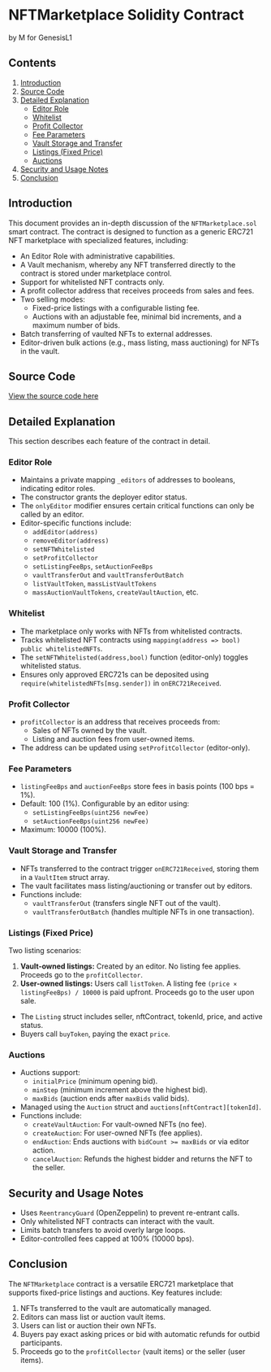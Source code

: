 # NFTMarketplace Solidity Contract

by M for GenesisL1

## Contents
1. [Introduction](#introduction)
2. [Source Code](#source-code)
3. [Detailed Explanation](#detailed-explanation)
   - [Editor Role](#editor-role)
   - [Whitelist](#whitelist)
   - [Profit Collector](#profit-collector)
   - [Fee Parameters](#fee-parameters)
   - [Vault Storage and Transfer](#vault-storage-and-transfer)
   - [Listings (Fixed Price)](#listings-fixed-price)
   - [Auctions](#auctions)
4. [Security and Usage Notes](#security-and-usage-notes)
5. [Conclusion](#conclusion)

## Introduction

This document provides an in-depth discussion of the `NFTMarketplace.sol` smart contract. The contract is designed to function as a generic ERC721 NFT marketplace with specialized features, including:

- An Editor Role with administrative capabilities.
- A Vault mechanism, whereby any NFT transferred directly to the contract is stored under marketplace control.
- Support for whitelisted NFT contracts only.
- A profit collector address that receives proceeds from sales and fees.
- Two selling modes:
  - Fixed-price listings with a configurable listing fee.
  - Auctions with an adjustable fee, minimal bid increments, and a maximum number of bids.
- Batch transferring of vaulted NFTs to external addresses.
- Editor-driven bulk actions (e.g., mass listing, mass auctioning) for NFTs in the vault.

## Source Code

[View the source code here](https://github.com/alpha-omega-labs/NFTMarketplace/blob/main/marketplace.sol)

## Detailed Explanation

This section describes each feature of the contract in detail.

### Editor Role

- Maintains a private mapping `_editors` of addresses to booleans, indicating editor roles.
- The constructor grants the deployer editor status.
- The `onlyEditor` modifier ensures certain critical functions can only be called by an editor.
- Editor-specific functions include:
  - `addEditor(address)`
  - `removeEditor(address)`
  - `setNFTWhitelisted`
  - `setProfitCollector`
  - `setListingFeeBps`, `setAuctionFeeBps`
  - `vaultTransferOut` and `vaultTransferOutBatch`
  - `listVaultToken`, `massListVaultTokens`
  - `massAuctionVaultTokens`, `createVaultAuction`, etc.

### Whitelist

- The marketplace only works with NFTs from whitelisted contracts.
- Tracks whitelisted NFT contracts using `mapping(address => bool) public whitelistedNFTs`.
- The `setNFTWhitelisted(address,bool)` function (editor-only) toggles whitelisted status.
- Ensures only approved ERC721s can be deposited using `require(whitelistedNFTs[msg.sender])` in `onERC721Received`.

### Profit Collector

- `profitCollector` is an address that receives proceeds from:
  - Sales of NFTs owned by the vault.
  - Listing and auction fees from user-owned items.
- The address can be updated using `setProfitCollector` (editor-only).

### Fee Parameters

- `listingFeeBps` and `auctionFeeBps` store fees in basis points (100 bps = 1%).
- Default: 100 (1%). Configurable by an editor using:
  - `setListingFeeBps(uint256 newFee)`
  - `setAuctionFeeBps(uint256 newFee)`
- Maximum: 10000 (100%).

### Vault Storage and Transfer

- NFTs transferred to the contract trigger `onERC721Received`, storing them in a `VaultItem` struct array.
- The vault facilitates mass listing/auctioning or transfer out by editors.
- Functions include:
  - `vaultTransferOut` (transfers single NFT out of the vault).
  - `vaultTransferOutBatch` (handles multiple NFTs in one transaction).

### Listings (Fixed Price)

Two listing scenarios:
1. **Vault-owned listings:** Created by an editor. No listing fee applies. Proceeds go to the `profitCollector`.
2. **User-owned listings:** Users call `listToken`. A listing fee `(price × listingFeeBps) / 10000` is paid upfront. Proceeds go to the user upon sale.

- The `Listing` struct includes seller, nftContract, tokenId, price, and active status.
- Buyers call `buyToken`, paying the exact `price`.

### Auctions

- Auctions support:
  - `initialPrice` (minimum opening bid).
  - `minStep` (minimum increment above the highest bid).
  - `maxBids` (auction ends after `maxBids` valid bids).
- Managed using the `Auction` struct and `auctions[nftContract][tokenId]`.
- Functions include:
  - `createVaultAuction`: For vault-owned NFTs (no fee).
  - `createAuction`: For user-owned NFTs (fee applies).
  - `endAuction`: Ends auctions with `bidCount >= maxBids` or via editor action.
  - `cancelAuction`: Refunds the highest bidder and returns the NFT to the seller.

## Security and Usage Notes

- Uses `ReentrancyGuard` (OpenZeppelin) to prevent re-entrant calls.
- Only whitelisted NFT contracts can interact with the vault.
- Limits batch transfers to avoid overly large loops.
- Editor-controlled fees capped at 100% (10000 bps).

## Conclusion

The `NFTMarketplace` contract is a versatile ERC721 marketplace that supports fixed-price listings and auctions. Key features include:

1. NFTs transferred to the vault are automatically managed.
2. Editors can mass list or auction vault items.
3. Users can list or auction their own NFTs.
4. Buyers pay exact asking prices or bid with automatic refunds for outbid participants.
5. Proceeds go to the `profitCollector` (vault items) or the seller (user items).


